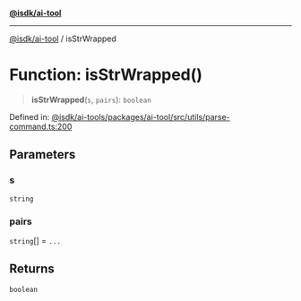 [**@isdk/ai-tool**](../README.md)

***

[@isdk/ai-tool](../globals.md) / isStrWrapped

# Function: isStrWrapped()

> **isStrWrapped**(`s`, `pairs`): `boolean`

Defined in: [@isdk/ai-tools/packages/ai-tool/src/utils/parse-command.ts:200](https://github.com/isdk/ai-tool.js/blob/4ebf370aaec9c78535cb40ffc19656d7bddcb145/src/utils/parse-command.ts#L200)

## Parameters

### s

`string`

### pairs

`string`[] = `...`

## Returns

`boolean`
